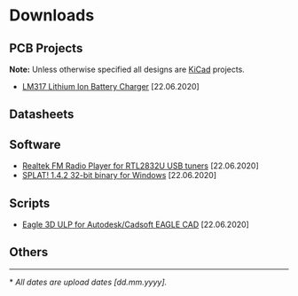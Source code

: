 # Downloads
## PCB Projects
**Note:** Unless otherwise specified all designs are [KiCad](https://kicad-pcb.org/) projects.
- [LM317 Lithium Ion Battery Charger](kicad/liion_charger.zip) \[22.06.2020\]

## Datasheets

## Software
- [Realtek FM Radio Player for RTL2832U USB tuners](software/FMPlayer.7z) \[22.06.2020\]
- [SPLAT! 1.4.2 32-bit binary for Windows](software/splat-1.4.2-x86.zip) \[22.06.2020\]

## Scripts
- [Eagle 3D ULP for Autodesk/Cadsoft EAGLE CAD](scripts/eagle3d_20110101.tar.bz2) \[22.06.2020\]

## Others

---
\* *All dates are upload dates \[dd.mm.yyyy\].* 
